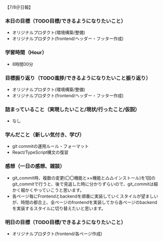 【7/8＠日報】
### 本日の目標（TODO目標/できるようになりたいこと）
- オリジナルプロダクト(環境構築/整備)
- オリジナルプロダクト(frontend/ヘッダー・フッター作成)
### 学習時間（Hour）
- 8時間00分
### 目標振り返り（TODO進捗/できるようになりたいこと振り返り）
- オリジナルプロダクト(環境構築/整備)
- オリジナルプロダクト(frontend/ヘッダー・フッター作成)
### 詰まっていること（実現したいこと/現状/行ったこと/仮説）
- なし
### 学んだこと（新しい気付き、学び）
- git commitの運用ルール・フォーマット
- React/TypeScript構文の復習
### 感想（一日の感想、雑談）
- git_commit時、複数の変更(〇〇機能と××機能と△△インストール)を1回のgit_commitで行うと、後で見返した時に分かりずらいので、git_commitは細かく細かくやっていこうと思います。
- 各ページ毎にFrontendとbackendを順番に実装していくスタイルが望ましいが、時間の都合上、全ページのfrontendを実装してから各ページのbackendを実装するスタイルに切り替えたいと思います。
### 明日の目標（TODO目標/できるようになりたいこと）
- オリジナルプロダクト(frontend/各ページ作成)
